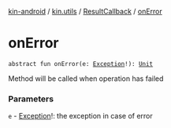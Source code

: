 [kin-android](../../index.md) / [kin.utils](../index.md) / [ResultCallback](index.md) / [onError](./on-error.md)

# onError

`abstract fun onError(e: `[`Exception`](https://docs.oracle.com/javase/6/docs/api/java/lang/Exception.html)`!): `[`Unit`](https://kotlinlang.org/api/latest/jvm/stdlib/kotlin/-unit/index.html)

Method will be called when operation has failed

### Parameters

`e` - [Exception](https://docs.oracle.com/javase/6/docs/api/java/lang/Exception.html)!: the exception in case of error